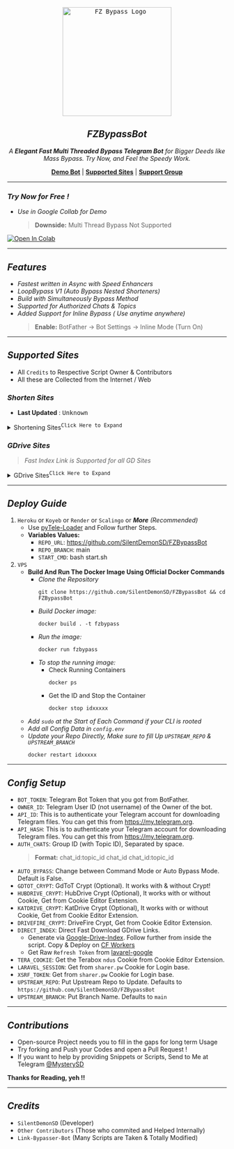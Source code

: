 <div align="center">
    <a href="https://github.com/SilentDemonSD">
        <kbd>
            <img width="250" src="https://graph.org/file/80f677693ae80cbd8707e.jpg" alt="FZ Bypass Logo">
        </kbd>
    </a>

## ***FZBypassBot***

<i>A **Elegant Fast Multi Threaded Bypass Telegram Bot** for Bigger Deeds like Mass Bypass. Try Now, and Feel the Speedy Work.</i>

[**Demo Bot**](https://t.me/FZBypassBot) | [**Supported Sites**](#supported-sites) | [**Support Group**](https://t.me/FXTorrentz)

</div>

---

### ***Try Now for Free !***
- _Use in Google Collab for Demo_
  > **Downside:** Multi Thread Bypass Not Supported

<a target="_blank" href="https://colab.research.google.com/github/SilentDemonSD/FZBypassBot/blob/main/FZNotebook/fzbypasser.ipynb">
  <img src="https://colab.research.google.com/assets/colab-badge.svg" alt="Open In Colab"/>
</a>

---

## ***Features***
- _Fastest written in Async with Speed Enhancers_
- _LoopBypass V1 (Auto Bypass Nested Shorteners)_
- _Build with Simultaneously Bypass Method_
- _Supported for Authorized Chats & Topics_
- _Added Support for Inline Bypass ( Use anytime anywhere)_
  > **Enable:** BotFather -> Bot Settings -> Inline Mode (Turn On)

---

## ***Supported Sites***
- All `Credits` to Respective Script Owner & Contributors
- All these are Collected from the Internet / Web

### ***Shorten Sites***

- <b>Last Updated</b> : <kbd>Unknown</kbd>

<details>
    <summary>Shortening Sites<sup><kbd>Click Here to Expand</kbd></sup></summary>

| __Shortener Sites__ | __Status__ |__Last Updated__ |
|:------------------:|:----------:|:----------------:|
|`ronylink.com`|✅️| **Unknown**|
|`tinyfy.in`|✅️| **Unknown**|
|`xpshort.com` + `push.bdnewsx.com` + `techymozo.com`|❌| **Unknown**|
|`gtlinks.me` + `gyanilinks.com`|✅| **18-04-2024**|
|`earn.moneykamalo.com`|✅️| **Unknown**|
|`droplink.co`|✅️| **Unknown**|
|`adrinolinks.com`|✅️| **Unknown**|
|`krownlinks.me`|✅️| **Unknown**|
|`du-link.in` + `dulink.in`|✅️| **Unknown**|
|`onepagelink.in`|✅️| **Unknown**|
|`link.tnshort.net`|✅️| **Unknown**|
|`evolinks.in`|✅| **Unknown**|
|`go.lolshort.tech`|❌️| **Unknown**|
|`indianshortner.in`|✅️| **Unknown**|
|`rslinks.net`|❌️| **Unknown**|
|`m.easysky.in`|✅| **Unknown**|
|`linkbanao.com`|❌️| **Unknown**|
|`linkvertise.com`|️❌️| **Unknown**|
|`link.tnlink.in`|️✅️| **Unknown**|
|`link4earn.com` + `link4earn.in`|✅️| **Unknown**|
|`shortingly.com`|️✅️|️ **Unknown**|
|`short2url.in`|✅️| **Unknown**|
|`urlsopen.com`|✅️| **Unknown**|
|`mdisk.pro`|✅️| **Unknown**|
|`ouo.io` + `ouo.press`|✅️| **Unknown**|
|`www.dropbox.com`|✅️| **Unknown**|
|`disk.yandex.ru` + `yandex.com`|✅️| **Unknown**|
|`try2link.com`|✅️| **18-04-2024**|
|`linkpays.in`|✅️| **Unknown**|
|`pkin.me` + `go.paisakamalo.in`|✅️| **Unknown**|
|`sklinks.in` + `sklinks.tech`|✅️| **Unknown**|
|`link1s.com`|✅️| **Unknown**|
|`tulinks.one` + `go.tulinks.online` + `tulinks.online`|✅️| **Unknown**|
|`link.vipurl.in` + `vipurl.in` + `count.vipurl.in`|✅️| **Unknown**|
|`v2links.com`|️❌️| **Unknown**|
|`indyshare.net`|✅️| **Unknown**|
|`bit.ly` + `tinyurl.com` + `*.short.gy` + `shorturl.ac`|✅️| **Unknown**|
|`linkyearn.com`|❌️| **Unknown**|
|`earn4link.in`|✅️|**Unknown**|
|`linksly.co`|✅️| **Unknown**|
|`download.mdiskshortner.link`|✅️| **Unknown**|
|`shrdsk.me`|️️✅️| **Unknown**|
|`mediafire.com`|✅️| **Unknown**|
|`terabox.*` + `terabox.*` + `nephobox.*` + `4funbox.*` + `mirrobox.*` + `momerybox.*` + `teraboxapp.*`|✅️| **Unknown**|
|`rocklinks.net`|✅️| **Unknown**|
|`mplaylink.com`|️❌️| **Unknown**|
|`shrinke.me`|✅️| **Unknown**|
|`urlspay.in`|✅️| **Unknown**|
|`short.tnvalue.in`|✅️| **Unknown**|
|`sxslink.com`|✅️| **Unknown**|
|`ziplinker.net`|✅️| **Unknown**|
|`moneycase.link`|✅️| **Unknown**|
|`urllinkshort.in`|✅️| **Unknown**|
|`dtglinks.in`|✅️| **Unknown**|
|`kpslink.in`|✅️| **Unknown**|
|`v2.kpslink.in`|✅️| **Unknown**|
|`tamizhmasters.com`|⚠️| **Unknown**|
|`tglink.in`|✅️| **Unknown**|
|`pandaznetwork.com`|✅️| **Unknown**|
|`url4earn.in`|✅️| **Unknown**|
|`ez4short.com`|✅️| **Unknown**|
|`dalink.in`|✅️| **Unknown**|
|`omnifly.in.net`|✅️| **Unknown**|
|`sheralinks.com`|✅️| **Unknown**|
|`bindaaslinks.com`|✅️| **Unknown**|
|`viplinks.io`|️⚠️| **Unknown**|
|`short2url.in`|✅️| **Unknown**|
|`shrinkforearn.xyz`|️❌️| **Unknown**|
|`bringlifes.com`|️️✅️| **Unknown**|
|`linkfly.me`|✅️| **Unknown**|
|`anlinks.in`|️❌️| **Unknown**|
|`vplinks.in`|✅️| **Unknown**|
|`earn2me.com`|✅️| **Unknown**|
|`adsfly.in`|✅️| **Unknown**|
|`m.narzolinks.click`|✅️| **Unknown**|
|`appurl.io`|✅️| **Unknown**|
|`surl.li`|✅️| **Unknown**|
|`earn2short.in`|✅️| **Unknown**|
|`instantearn.in`|✅️| **Unknown**|
|`linkjust.com`|✅️| **Unknown**|
|`pdiskshortener.com`|✅️| **Unknown**|

### ***Scrape Sites***
| __Websites__ | __Status__ |__Last Updated__ |
|:------------:|:----------:|:----------------:|
|`cinevood.*` **(Page)** |✅️| **Unknown**|
|`toonworld4all.*` **(Page + Episode)** |️❌️| **Unknown**|
|`kayoanime.com` **(Page)**|✅️| **Unknown**|
|`skymovieshd.*`|✅️| **Unknown**|
|`ww1.sharespark.cfd`|✅️| **Unknown**|
|`www.1tamilmv.*` **(Page)**|✅️| **Unknown**|

</details>

### ***GDrive Sites***
> _Fast Index Link is Supported for all GD Sites_

<details>
    <summary>GDrive Sites<sup><kbd>Click Here to Expand</kbd></sup></summary>

| __Websites__ | __Status__ | __Last Updated__ |
|:------------:|:----------:|:----------------:|
|`new*.gdtot.zip`|️❌️| **Unknown**|
|`new*.filepress.store` + `filebee.xyz` + `onlystream.xyz` + `pressbee.xyz`**( Only Tg Links )**|✅️|**Unknown**|
|`appdrive.*` **(File + Pack)**|✅️|**Unknown**|
|`gdflix.*`**(File + Pack)**|❌️|**Unknown**|
|`hubdrive.lat` **(Instant Link)**|✅️|**Unknown**|
|`katdrive.org` **(Direct Download)**|✅️|**Unknown**|
|`drivefire.co`|✅️|**Unknown**|
|`sharer.pw`|❌|**Unknown**|

</details>

---

## ***Deploy Guide***
1. `Heroku` or `Koyeb` or `Render` or `Scalingo` or _**More**_ _(Recommended)_
    - Use [pyTele-Loader](https://github.com/SilentDemonSD/pyTele-Loader) and Follow further Steps.
    - **Variables Values:**
      - `REPO_URL`: https://github.com/SilentDemonSD/FZBypassBot
      - `REPO_BRANCH`: main
      - `START_CMD`: bash start.sh
2. `VPS`
    - **Build And Run The Docker Image Using Official Docker Commands**
        - _Clone the Repository_
            ```
            git clone https://github.com/SilentDemonSD/FZBypassBot && cd FZBypassBot
            ```
        - _Build Docker image:_
            ```
            docker build . -t fzbypass
            ```
        - _Run the image:_
            ```
            docker run fzbypass
            ```
        - _To stop the running image:_
            - Check Running Containers
                ```
                docker ps
                ```
            - Get the ID and Stop the Container
                ```
                docker stop idxxxxx
                ```
    - _Add `sudo` at the Start of Each Command if your CLI is rooted_
    - _Add all Config Data in `config.env`_
    - _Update your Repo Directly, Make sure to fill Up `UPSTREAM_REPO` & `UPSTREAM_BRANCH`_
        ```
        docker restart idxxxxx
        ```

---

## ***Config Setup***
- `BOT_TOKEN`: Telegram Bot Token that you got from BotFather.
- `OWNER_ID`: Telegram User ID (not username) of the Owner of the bot.
- `API_ID`: This is to authenticate your Telegram account for downloading Telegram files. You can get this from https://my.telegram.org.
- `API_HASH`: This is to authenticate your Telegram account for downloading Telegram files. You can get this from https://my.telegram.org.
- `AUTH_CHATS`: Group ID (with Topic ID), Separated by space.
  > **Format:** chat_id:topic_id chat_id chat_id:topic_id
- `AUTO_BYPASS`: Change between Command Mode or Auto Bypass Mode. Default is False.
- `GDTOT_CRYPT`: GdToT Crypt (Optional). It works with & without Crypt!
- `HUBDRIVE_CRYPT`: HubDrive Crypt (Optional), It works with or without Cookie, Get from Cookie Editor Extension.
- `KATDRIVE_CRYPT`: KatDrive Crypt (Optional), It works with or without Cookie, Get from Cookie Editor Extension.
- `DRIVEFIRE_CRYPT`: DriveFire Crypt, Get from Cookie Editor Extension.
- `DIRECT_INDEX`: Direct Fast Download GDrive Links.
  - Generate via [Google-Drive-Index](https://gitlab.com/GoogleDriveIndex/cloudflare-gdrive-download-worker/-/blob/main/src/worker.js). Follow further from inside the script. Copy & Deploy on [CF Workers](https://cloudflare.com)
  - Get Raw `Refresh Token` from [lavarel-google](https://github.com/ivanvermeyen/laravel-google-drive-demo/blob/master/README/2-getting-your-refresh-token.md)
- `TERA_COOKIE`: Get the Terabox `ndus` Cookie from Cookie Editor Extension.
- `LARAVEL_SESSION`: Get from `sharer.pw` Cookie for Login base.
- `XSRF_TOKEN`: Get from `sharer.pw` Cookie for Login base.
- `UPSTREAM_REPO`: Put Upstream Repo to Update. Defaults to `https://github.com/SilentDemonSD/FZBypassBot`
- `UPSTREAM_BRANCH`: Put Branch Name. Defaults to `main`

---

## ***Contributions***
- Open-source Project needs you to fill in the gaps for long term Usage
- Try forking and Push your Codes and open a Pull Request !
- If you want to help by providing Snippets or Scripts, Send to Me at Telegram [@MysterySD](t.me/MysterySD)

**Thanks for Reading, yeh !!**

---

## ***Credits***
- `SilentDemonSD` (Developer)
- `Other Contributors` (Those who commited and Helped Internally)
- `Link-Bypasser-Bot` (Many Scripts are Taken & Totally Modified)
